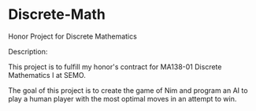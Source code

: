 # Discrete-Math
Honor Project for Discrete Mathematics


Description:

This project is to fulfill my honor's contract for MA138-01 Discrete Mathematics I
at SEMO.

The goal of this project is to create the game of Nim and program an AI to play
a human player with the most optimal moves in an attempt to win.
